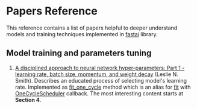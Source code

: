 # Papers Reference

This reference contains a list of papers helpful to deeper understand models and 
training techniques implemented in [fastai](https://github.com/fastai/fastai) 
library.

## Model training and parameters tuning

1. [A disciplined approach to neural network hyper-parameters: Part 1 - learning rate, batch size, momentum, and weight decay](https://arxiv.org/pdf/1803.09820.pdf) (Leslie N. Smith). 
Describes an educated process of selecting model's learning rate. Implemented 
as [fit_one_cycle](http://docs.fast.ai/train.html#fit_one_cycle-1) method which 
is an alias for [fit](http://docs.fast.ai/basic_train.html#fit-2) with 
[OneCycleScheduler](http://docs.fast.ai/callbacks.one_cycle.html#OneCycleScheduler) callback. The 
most interesting content starts at **Section 4**.
